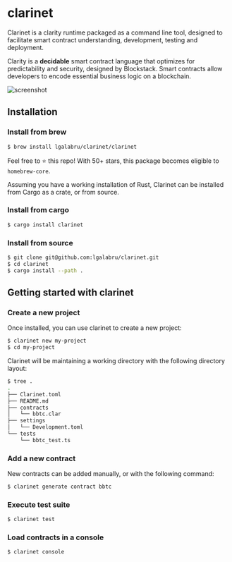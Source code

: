 # clarinet

Clarinet is a clarity runtime packaged as a command line tool, designed to facilitate smart contract understanding, development, testing and deployment. 

Clarity is a **decidable** smart contract language that optimizes for predictability and security, designed by Blockstack. Smart contracts allow developers to encode essential business logic on a blockchain. 

![screenshot](docs/images/demo.gif)

## Installation

### Install from brew

```bash
$ brew install lgalabru/clarinet/clarinet
```

Feel free to ⭐️ this repo! With 50+ stars, this package becomes eligible to `homebrew-core`. 

Assuming you have a working installation of Rust, Clarinet can be installed from Cargo as a crate, or from source.

### Install from cargo

```bash
$ cargo install clarinet
```

### Install from source

```bash
$ git clone git@github.com:lgalabru/clarinet.git
$ cd clarinet
$ cargo install --path .
```


## Getting started with clarinet

### Create a new project

Once installed, you can use clarinet to create a new project:

```bash
$ clarinet new my-project
$ cd my-project
```

Clarinet will be maintaining a working directory with the following directory layout:

```bash
$ tree .
.
├── Clarinet.toml
├── README.md
├── contracts
│   └── bbtc.clar
├── settings
│   └── Development.toml
└── tests
    └── bbtc_test.ts
```

### Add a new contract

New contracts can be added manually, or with the following command:

```bash
$ clarinet generate contract bbtc
```

### Execute test suite

```bash
$ clarinet test
```

### Load contracts in a console

```bash
$ clarinet console
```
